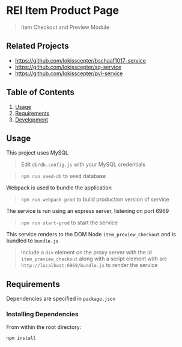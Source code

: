 # REI Item Product Page

> Item Checkout and Preview Module

## Related Projects

  - https://github.com/lokisscepter/bschaaf1017-service
  - https://github.com/lokisscepter/sq-service
  - https://github.com/lokisscepter/pvl-service

## Table of Contents

1. [Usage](#Usage)
1. [Requirements](#requirements)
1. [Development](#development)

## Usage

This project uses MySQL

> Edit `db/db.config.js` with your MySQL credentials

> `npm run seed-db` to seed database

Webpack is used to bundle the application

> `npm run webpack-prod` to build production version of service

The service is run using an express server, listening on port 6969

> `npm run start-prod` to start the service

This service renders to the DOM Node `item_preview_checkout` and is bundled to `bundle.js`

> Include a `div` element on the proxy server with the id `item_preview_checkout` along with a script element with src `http://localhost:6969/bundle.js` to render the service

## Requirements

Dependencies are specified in `package.json`

### Installing Dependencies

From within the root directory:

```sh
npm install
```
